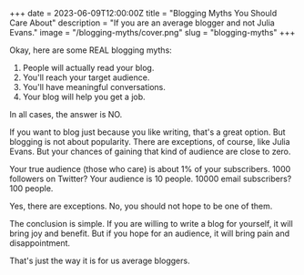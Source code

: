 +++
date = 2023-06-09T12:00:00Z
title = "Blogging Myths You Should Care About"
description = "If you are an average blogger and not Julia Evans."
image = "/blogging-myths/cover.png"
slug = "blogging-myths"
+++

Okay, here are some REAL blogging myths:

1. People will actually read your blog.
2. You'll reach your target audience.
3. You'll have meaningful conversations.
4. Your blog will help you get a job.

In all cases, the answer is NO.

If you want to blog just because you like writing, that's a great option. But blogging is not about popularity. There are exceptions, of course, like Julia Evans. But your chances of gaining that kind of audience are close to zero.

Your true audience (those who care) is about 1% of your subscribers. 1000 followers on Twitter? Your audience is 10 people. 10000 email subscribers? 100 people.

Yes, there are exceptions. No, you should not hope to be one of them.

The conclusion is simple. If you are willing to write a blog for yourself, it will bring joy and benefit. But if you hope for an audience, it will bring pain and disappointment.

That's just the way it is for us average bloggers.
